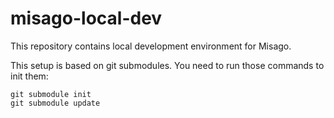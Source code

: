 # misago-local-dev

This repository contains local development environment for Misago.

This setup is based on git submodules. You need to run those commands to init them:

```console
git submodule init
git submodule update
```